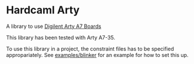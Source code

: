 # Hardcaml Arty

A library to use [Digilent Arty A7 Boards](https://reference.digilentinc.com/reference/programmable-logic/arty-a7/start)

This library has been tested with Arty A7-35.

To use this library in a project, the constraint files has to be specified
appropariately. See [examples/blinker](examples/blinker) for an example for
how to set this up.
